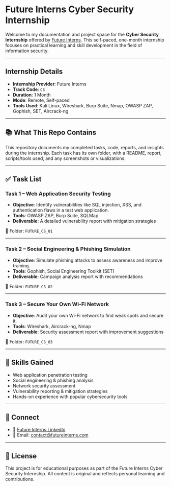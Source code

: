 # Future Interns Cyber Security Internship

Welcome to my documentation and project space for the **Cyber Security Internship** offered by [Future Interns](https://www.futureinterns.com). This self-paced, one-month internship focuses on practical learning and skill development in the field of information security.

---

## Internship Details

- **Internship Provider**: Future Interns
- **Track Code**: `CS`
- **Duration**: 1 Month
- **Mode**: Remote, Self-paced
- **Tools Used**: Kali Linux, Wireshark, Burp Suite, Nmap, OWASP ZAP, Gophish, SET, Aircrack-ng

---

## 📚 What This Repo Contains

This repository documents my completed tasks, code, reports, and insights during the internship. Each task has its own folder, with a README, report, scripts/tools used, and any screenshots or visualizations.

---

## ✅ Task List

### Task 1 – Web Application Security Testing

- **Objective**: Identify vulnerabilities like SQL injection, XSS, and authentication flaws in a test web application.
- **Tools**: OWASP ZAP, Burp Suite, SQLMap
- **Deliverable**: A detailed vulnerability report with mitigation strategies

📂 Folder: `FUTURE_CS_01`

---

### Task 2 – Social Engineering & Phishing Simulation

- **Objective**: Simulate phishing attacks to assess awareness and improve training.
- **Tools**: Gophish, Social Engineering Toolkit (SET)
- **Deliverable**: Campaign analysis report with recommendations

📂 Folder: `FUTURE_CS_02`

---

### Task 3 – Secure Your Own Wi-Fi Network

- **Objective**: Audit your own Wi-Fi network to find weak spots and secure it.
- **Tools**: Wireshark, Aircrack-ng, Nmap
- **Deliverable**: Security assessment report with improvement suggestions

📂 Folder: `FUTURE_CS_03`

---

## 🧠 Skills Gained

- Web application penetration testing
- Social engineering & phishing analysis
- Network security assessment
- Vulnerability reporting & mitigation strategies
- Hands-on experience with popular cybersecurity tools

---

## 🔗 Connect

- 💼 [Future Interns LinkedIn](https://www.linkedin.com/company/future-interns/)
- 📧 Email: [contact@futureinterns.com](mailto:contact@futureinterns.com)

---

## 📝 License

This project is for educational purposes as part of the Future Interns Cyber Security Internship. All content is original and reflects personal learning and contributions.

